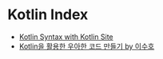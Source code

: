 
# Kotlin Index 

- [Kotlin Syntax with Kotlin Site](https://github.com/keepinmindsh/sample/tree/master/kotlin_basic/docs/README.md)
- [Kotlin을 활용한 우아한 코드 만들기 by 이수호](https://github.com/keepinmindsh/sample/tree/master/kotlin_basic/docs/2022-02-19/Kotlin_Use_for_elegantCode.md)